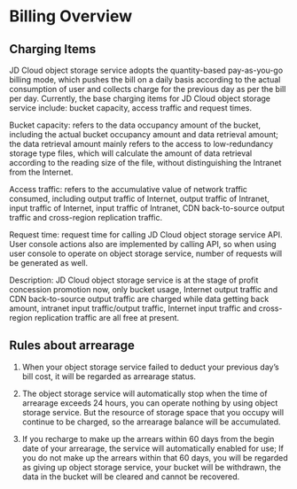 # Billing Overview

## Charging Items

JD Cloud object storage service adopts the quantity-based pay-as-you-go billing mode, which pushes the bill on a daily basis according to the actual consumption of user and collects charge for the previous day as per the bill per day. Currently, the base charging items for JD Cloud object storage service include: bucket capacity, access traffic and request times.

Bucket capacity: refers to the data occupancy amount of the bucket, including the actual bucket occupancy amount and data retrieval amount; the data retrieval amount mainly refers to the access to low-redundancy storage type files, which will calculate the amount of data retrieval according to the reading size of the file, without distinguishing the Intranet from the Internet.

Access traffic: refers to the accumulative value of network traffic consumed, including output traffic of Internet, output traffic of Intranet, input traffic of Internet, input traffic of Intranet, CDN back-to-source output traffic and cross-region replication traffic.

Request time: request time for calling JD Cloud object storage service  API. User console actions also are implemented by calling  API, so when using user console to operate on object storage service, number of requests will be generated as well.

Description: JD Cloud object storage service is at the stage of profit concession promotion now, only bucket usage, Internet output traffic and CDN back-to-source output traffic are charged while data getting back amount, intranet input traffic/output traffic, Internet input traffic and cross-region replication traffic are all free at present.

## Rules about arrearage

1. When your object storage service failed to deduct your previous day’s bill cost, it will be regarded as arrearage status.

2. The object storage service will automatically stop when the time of arrearage exceeds 24 hours, you can operate nothing by using object storage service. But the resource of storage space that you occupy will continue to be charged, so the arrearage balance will be accumulated.

3. If you recharge to make up the arrears within 60 days from the begin date of your arrearage, the service will automatically enabled for use; If you do not make up the arrears within that 60 days, you will be regarded as giving up object storage service, your bucket will be withdrawn, the data in the bucket will be cleared and cannot be recovered.

